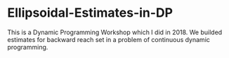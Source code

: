 # Ellipsoidal-Estimates-in-DP
This is a Dynamic Programming Workshop which I did in 2018. We builded estimates for backward reach set in a problem of continuous dynamic programming.
